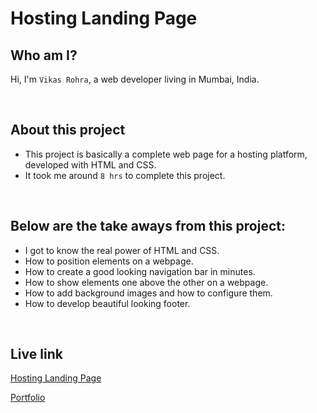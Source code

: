 # Hosting Landing Page

## Who am I?
Hi, I'm `Vikas Rohra`, a web developer living in Mumbai, India.

<br />

## About this project
 - This project is basically a complete web page for a hosting platform, developed with HTML and CSS.
 - It took me around `8 hrs` to complete this project.

<br />

## Below are the take aways from this project:
 - I got to know the real power of HTML and CSS.
 - How to position elements on a webpage.
 - How to create a good looking navigation bar in minutes.
 - How to show elements one above the other on a webpage.
 - How to add background images and how to configure them.
 - How to develop beautiful looking footer.


<br />

## Live link
 [Hosting Landing Page](https://hosting-home-page.netlify.app/)
 
 [Portfolio](https://vikasrohra.com/)
